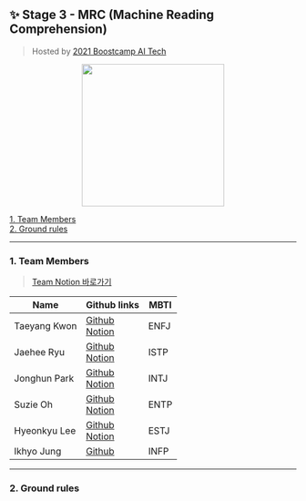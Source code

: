 ## :sparkles: Stage 3 - MRC (Machine Reading Comprehension)
> Hosted by [2021 Boostcamp AI Tech](https://boostcamp.connect.or.kr/)

<p align="center">
  <img width="250" src="https://github.com/bcaitech1/p3-mrc-team-ikyo/blob/main/img/logo.png">
</p>    
  


[1. Team Members](#1-team-members)  
[2. Ground rules](#2-ground-rules)


---

### 1. Team Members  
> [Team Notion 바로가기](https://www.notion.so/TEAM-IKYO-23ba9997d0ca410f9cbfcbfca177e819)

<!--tech skill??? 추가????-->
|Name|Github links|MBTI|
|------|---|---|
|Taeyang Kwon|[Github](https://github.com/sunnight9507)<br>[Notion](https://www.notion.so/Sunny-1349e293c9f74de092dce9ee359bd77c)|ENFJ|
|Jaehee Ryu|[Github](https://github.com/JaeheeRyu)<br>[Notion](https://www.notion.so/Sunny-1349e293c9f74de092dce9ee359bd77c)|ISTP|
|Jonghun Park|[Github](https://github.com/PJHgh)<br>[Notion](https://www.notion.so/Boostcamp-deef2c0783f24c0b8022ba30b5782986)|INTJ|
|Suzie Oh|[Github](https://github.com/ohsuz)<br>[Notion](https://www.ohsuz.dev/)|ENTP|
|Hyeonkyu Lee|[Github](https://github.com/LeeHyeonKyu)<br>[Notion](https://www.notion.so/thinkwisely/Naver-Boost-Camp-AI-Tech-ba743126e68749d58bdbb7af0580c8ee)|ESTJ|
|Ikhyo Jung|[Github](https://github.com/dlrgy22)|INFP|

<!--
🤖 [Taeyang Kwon](https://github.com/sunnight9507)  
🤖 [Jaehee Ryu](https://github.com/ohsuz)  
🤖 [Jonghun Park](https://github.com/ohsuz)  
🤖 [Hyeonkyu Lee](https://github.com/ohsuz)  
🤖 [Suzie Oh](https://github.com/ohsuz)  
🤖 [Suzie Oh](https://github.com/ohsuz)  
-->

---

### 2. Ground rules




<!--
## TEAM-IKYO

### Stage 3 - MRC (Machine Reading Comprehension) :question: :exclamation:

### 1. 팀 소개 :two_men_holding_hands:
<div>
  <img width="250" src="https://github.com/bcaitech1/p3-mrc-team-ikyo/blob/main/img/logo.png">
</div>

> **권태양, 류재희, 박종헌, 오수지, 이현규, 정익효**

### 2. Ground rule
-->
